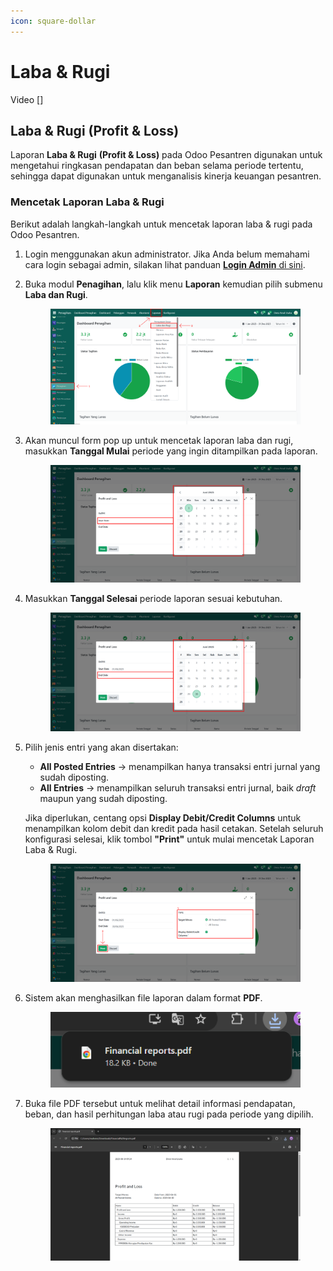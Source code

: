 ```yaml
---
icon: square-dollar
---
```


# Laba & Rugi

Video \[]

## &#x20;Laba & Rugi (Profit & Loss)

Laporan **Laba & Rugi** **(Profit & Loss)** pada Odoo Pesantren digunakan untuk mengetahui ringkasan pendapatan dan beban selama periode tertentu, sehingga dapat digunakan untuk menganalisis kinerja keuangan pesantren.

### Mencetak Laporan Laba & Rugi

Berikut adalah langkah-langkah untuk mencetak laporan laba & rugi pada Odoo Pesantren.

1. Login menggunakan akun administrator. Jika Anda belum memahami cara login sebagai admin, silakan lihat panduan [**Login Admin** di sini](../../panduan-login/login-admin.md).
2.  Buka modul **Penagihan**, lalu klik menu **Laporan** kemudian pilih submenu **Laba dan Rugi**.

    <figure><img src="../../.gitbook/assets/images-744.png" alt=""><figcaption></figcaption></figure>


3.  Akan muncul form pop up untuk mencetak laporan laba dan rugi, masukkan **Tanggal Mulai** periode yang ingin ditampilkan pada laporan.

    <figure><img src="../../.gitbook/assets/images-745.png" alt=""><figcaption></figcaption></figure>


4.  Masukkan **Tanggal Selesai** periode laporan sesuai kebutuhan.

    <figure><img src="../../.gitbook/assets/images-746.png" alt=""><figcaption></figcaption></figure>


5.  Pilih jenis entri yang akan disertakan:

    * **All Posted Entries** → menampilkan hanya transaksi entri jurnal yang sudah diposting.
    * **All Entries** → menampilkan seluruh transaksi entri jurnal, baik _draft_ maupun yang sudah diposting.

    Jika diperlukan, centang opsi **Display Debit/Credit Columns** untuk menampilkan kolom debit dan kredit pada hasil cetakan. Setelah seluruh konfigurasi selesai, klik tombol **"Print"** untuk mulai mencetak Laporan Laba & Rugi.

    <figure><img src="../../.gitbook/assets/images-747.png" alt=""><figcaption></figcaption></figure>


6.  Sistem akan menghasilkan file laporan dalam format **PDF**.

    <figure><img src="../../.gitbook/assets/images-748.png" alt=""><figcaption></figcaption></figure>


7.  Buka file PDF tersebut untuk melihat detail informasi pendapatan, beban, dan hasil perhitungan laba atau rugi pada periode yang dipilih.

    <figure><img src="../../.gitbook/assets/images-749.png" alt=""><figcaption></figcaption></figure>

